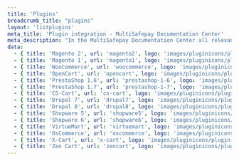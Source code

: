 ```yaml
---
title: 'Plugins'
breadcrumb_title: "plugins"
layout: 'listplugins'
meta_title: 'Plugin integration - MultiSafepay Documentation Center'
meta_description: "In the MultiSafepay Documentation Center all relevant information regarding our Plugins and API. As well as Support pages for Payment Method, Tools and General Questions. You can also find the contact details of our Support Team and Integration Team."
data:
  - { title: 'Magento 2', url: 'magento2', logo: 'images/pluginicons/plugin-magento2-header.png' }
  - { title: 'Magento 1', url: 'magento1', logo: 'images/pluginicons/plugin-magento-header.png' }
  - { title: 'WooCommerce', url: 'woocommerce', logo: 'images/pluginicons/plugin-woocommerce-header.png' }
  - { title: 'OpenCart', url: 'opencart', logo: 'images/pluginicons/plugin-opencart-header.png' }
  - { title: 'PrestaShop 1.6', url: 'prestashop-1-6', logo: 'images/pluginicons/plugin-prestashop-header.png' }
  - { title: 'PrestaShop 1.7', url: 'prestashop-1-7', logo: 'images/pluginicons/plugin-prestashop-header.png' }
  - { title: 'CS-Cart', url: 'cs-cart', logo: 'images/pluginicons/plugin-cs-cart-header.png' }
  - { title: 'Drupal 7', url: 'drupal7', logo: 'images/pluginicons/plugin-drupal-header.png' }
  - { title: 'Drupal 8', url: 'drupal8', logo: 'images/pluginicons/plugin-drupal-header.png' }
  - { title: 'Shopware 5', url: 'shopware5', logo: 'images/pluginicons/plugin-shopware-5-header.png' }
  - { title: 'Shopware 6', url: 'shopware6', logo: 'images/pluginicons/plugin-shopware-6-header.png' }
  - { title: 'VirtueMart', url: 'virtuemart', logo: 'images/pluginicons/plugin-virtuemart-header.png' }
  - { title: 'OsCommerce', url: 'oscommerce', logo: 'images/pluginicons/plugin-oscommerce-header.png' }
  - { title: 'X-Cart', url: 'x-cart', logo: 'images/pluginicons/plugin-X-cart-header.png' }
  - { title: 'Zen Cart', url: 'zencart', logo: 'images/pluginicons/plugin-zencart-header.png' }
---
```

